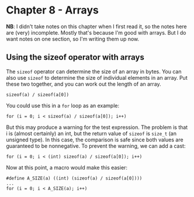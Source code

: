 # Chapter 8 - Arrays

**NB**: I didn't take notes on this chapter when I first read it, so the
notes here are (very) incomplete. Mostly that's because I'm good with
arrays. But I do want notes on one section, so I'm writing them up now.

## Using the sizeof operator with arrays

The `sizeof` operator can determine the size of an array in bytes. You can
also use `sizeof` to determine the size of individual elements in an array.
Put these two together, and you can work out the length of an array.

    sizeof(a) / sizeof(a[0])

You could use this in a `for` loop as an example:

    for (i = 0; i < sizeof(a) / sizeof(a[0]); i++)

But this may produce a warning for the test expression. The problem is that
i is (almost certainly) an int, but the return value of `sizeof` is
`size_t` (an unsigned type). In this case, the comparison is safe since
both values are guaranteed to be nonnegative. To prevent the warning, we
can add a cast:

    for (i = 0; i < (int) sizeof(a) / sizeof(a[0]); i++)

Now at this point, a macro would make this easier:

    #define A_SIZE(a) ((int) (sizeof(a) / sizeof(a[0])))
    ...
    for (i = 0; i < A_SIZE(a); i++)
